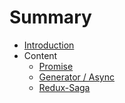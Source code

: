 # Summary

* [Introduction](README.md)
* Content
    * [Promise](note/promise.md)
    * [Generator / Async](note/generator.md)
    * [Redux-Saga](note/redux-saga.md)
